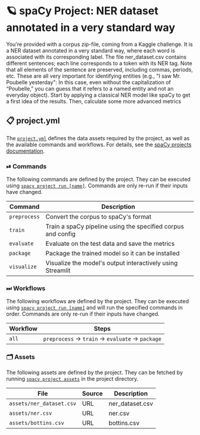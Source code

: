 <!-- SPACY PROJECT: AUTO-GENERATED DOCS START (do not remove) -->

# 🪐 spaCy Project: NER dataset annotated in a very standard way


You're provided with a corpus zip-file, coming from a Kaggle challenge. It is a NER dataset annotated in a very standard way, where each word is associated with its corresponding label.
The file ner_dataset.csv contains different sentences; each line corresponds to a token with its NER tag. Note that all elements of the sentence are preserved, including commas, periods, etc.
These are all very important for identifying entities (e.g., "I saw Mr. Poubelle yesterday": In this case, even without the capitalization of “Poubelle,”
you can guess that it refers to a named entity and not an everyday object). Start by applying a classical NER model like spaCy to get a first idea of the results.
Then, calculate some more advanced metrics


## 📋 project.yml

The [`project.yml`](project.yml) defines the data assets required by the
project, as well as the available commands and workflows. For details, see the
[spaCy projects documentation](https://spacy.io/usage/projects).

### ⏯ Commands

The following commands are defined by the project. They
can be executed using [`spacy project run [name]`](https://spacy.io/api/cli#project-run).
Commands are only re-run if their inputs have changed.

| Command | Description |
| --- | --- |
| `preprocess` | Convert the corpus to spaCy's format |
| `train` | Train a spaCy pipeline using the specified corpus and config |
| `evaluate` | Evaluate on the test data and save the metrics |
| `package` | Package the trained model so it can be installed |
| `visualize` | Visualize the model's output interactively using Streamlit |

### ⏭ Workflows

The following workflows are defined by the project. They
can be executed using [`spacy project run [name]`](https://spacy.io/api/cli#project-run)
and will run the specified commands in order. Commands are only re-run if their
inputs have changed.

| Workflow | Steps |
| --- | --- |
| `all` | `preprocess` &rarr; `train` &rarr; `evaluate` &rarr; `package` |

### 🗂 Assets

The following assets are defined by the project. They can
be fetched by running [`spacy project assets`](https://spacy.io/api/cli#project-assets)
in the project directory.

| File | Source | Description |
| --- | --- | --- |
| `assets/ner_dataset.csv` | URL | ner_dataset.csv |
| `assets/ner.csv` | URL | ner.csv |
| `assets/bottins.csv` | URL | bottins.csv |

<!-- SPACY PROJECT: AUTO-GENERATED DOCS END (do not remove) -->